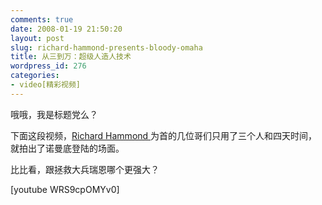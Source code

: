 ```yaml
---
comments: true
date: 2008-01-19 21:50:20
layout: post
slug: richard-hammond-presents-bloody-omaha
title: 从三到万：超级人造人技术
wordpress_id: 276
categories:
- video[精彩视频]
---
```


哦哦，我是标题党么？

下面这段视频，[Richard Hammond ](http://www.google.com/search?q=Richard+Hammond)为首的几位哥们只用了三个人和四天时间，就拍出了诺曼底登陆的场面。

比比看，跟拯救大兵瑞恩哪个更强大？

[youtube WRS9cpOMYv0]
